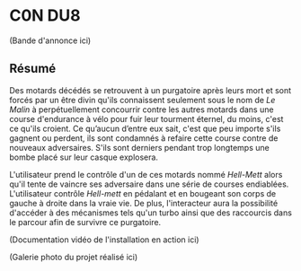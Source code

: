 # C0N DU8
(Bande d'annonce ici)

## Résumé
Des motards décédés se retrouvent à un purgatoire après leurs mort et sont forcés par un être divin qu'ils connaissent seulement sous le nom de *Le Malin* à perpétuellement concourrir contre les autres motards dans une course d'endurance à vélo pour fuir leur tourment éternel, du moins, c'est ce qu'ils croient. Ce qu’aucun d’entre eux sait, c'est que peu importe s'ils gagnent ou perdent, ils sont condamnés à refaire cette course contre de nouveaux adversaires. S'ils sont derniers pendant trop longtemps une bombe placé sur leur casque explosera.  

L'utilisateur prend le contrôle d'un de ces motards nommé *Hell-Mett* alors qu'il tente de vaincre ses adversaire dans une série de courses endiablées. L'utilisateur contrôle *Hell-mett* en pédalant et en bougeant son corps de gauche à droite dans la vraie vie. De plus, l'interacteur aura la possibilité d'accéder à des mécanismes tels qu'un turbo ainsi que des raccourcis dans le parcour afin de survivre ce purgatoire.

(Documentation vidéo de l'installation en action ici)

(Galerie photo du projet réalisé ici)
